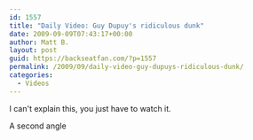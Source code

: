 ```yaml
---
id: 1557
title: "Daily Video: Guy Dupuy's ridiculous dunk"
date: 2009-09-09T07:43:17+00:00
author: Matt B.
layout: post
guid: https://backseatfan.com/?p=1557
permalink: /2009/09/daily-video-guy-dupuys-ridiculous-dunk/
categories:
  - Videos
---
```


<div class="entry">
  <p>
    I can't explain this, you just have to watch it.
  </p>

  <p>
  </p>

  <p>
    A second angle
  </p>

  <p>
  </p>
</div>
